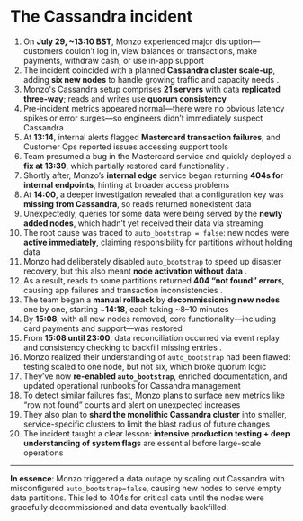 # The Cassandra incident

1. On **July 29, \~13:10 BST**, Monzo experienced major disruption—customers couldn’t log in, view balances or transactions, make payments, withdraw cash, or use in-app support  
2. The incident coincided with a planned **Cassandra cluster scale-up**, adding **six new nodes** to handle growing traffic and capacity needs .
3. Monzo's Cassandra setup comprises **21 servers** with data **replicated three-way**; reads and writes use **quorum consistency**  
4. Pre-incident metrics appeared normal—there were no obvious latency spikes or error surges—so engineers didn’t immediately suspect Cassandra .
5. At **13:14**, internal alerts flagged **Mastercard transaction failures**, and Customer Ops reported issues accessing support tools  
6. Team presumed a bug in the Mastercard service and quickly deployed a **fix at 13:39**, which partially restored card functionality .
7. Shortly after, Monzo’s **internal edge** service began returning **404s for internal endpoints**, hinting at broader access problems  
8. At **14:00**, a deeper investigation revealed that a configuration key was **missing from Cassandra**, so reads returned nonexistent data  
9. Unexpectedly, queries for some data were being served by the **newly added nodes**, which hadn’t yet received their data via streaming  
10. The root cause was traced to `auto_bootstrap = false`: new nodes were **active immediately**, claiming responsibility for partitions without holding data  
11. Monzo had deliberately disabled `auto_bootstrap` to speed up disaster recovery, but this also meant **node activation without data** .
12. As a result, reads to some partitions returned **404 “not found” errors**, causing app failures and transaction inconsistencies .
13. The team began a **manual rollback** by **decommissioning new nodes** one by one, starting \~**14:18**, each taking \~8–10 minutes  
14. By **15:08**, with all new nodes removed, core functionality—including card payments and support—was restored  
15. From **15:08 until 23:00**, data reconciliation occurred via event replay and consistency checking to backfill missing entries .
16. Monzo realized their understanding of `auto_bootstrap` had been flawed: testing scaled to one node, but not six, which broke quorum logic  
17. They’ve now **re-enabled `auto_bootstrap`**, enriched documentation, and updated operational runbooks for Cassandra management  
18. To detect similar failures fast, Monzo plans to surface new metrics like “row not found” counts and alert on unexpected increases  
19. They also plan to **shard the monolithic Cassandra cluster** into smaller, service-specific clusters to limit the blast radius of future changes  
20. The incident taught a clear lesson: **intensive production testing + deep understanding of system flags** are essential before large-scale operations  

---

**In essence**: Monzo triggered a data outage by scaling out Cassandra with misconfigured `auto_bootstrap=false`, causing new nodes to serve empty data partitions. This led to 404s for critical data until the nodes were gracefully decommissioned and data eventually backfilled.